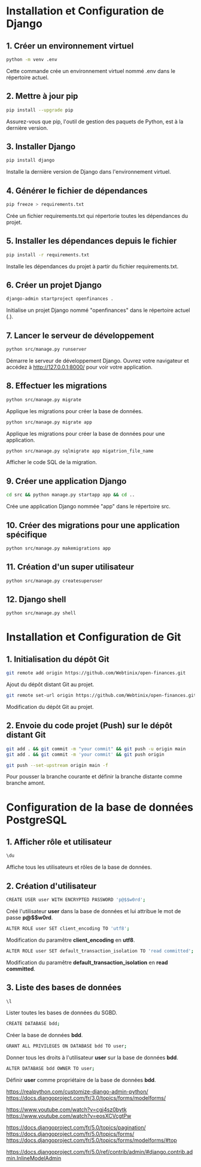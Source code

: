 # Installation et Configuration de Django

## 1. Créer un environnement virtuel

```bash
python -m venv .env
```

Cette commande crée un environnement virtuel nommé .env dans le répertoire actuel.  

## 2. Mettre à jour pip

```bash
pip install --upgrade pip
```

Assurez-vous que pip, l'outil de gestion des paquets de Python, est à la dernière version.

## 3. Installer Django

```bash
pip install django
```

Installe la dernière version de Django dans l'environnement virtuel.

## 4. Générer le fichier de dépendances

```bash
pip freeze > requirements.txt
```

Crée un fichier requirements.txt qui répertorie toutes les dépendances du projet.

## 5. Installer les dépendances depuis le fichier

```bash
pip install -r requirements.txt
```

Installe les dépendances du projet à partir du fichier requirements.txt.

## 6. Créer un projet Django

```bash
django-admin startproject openfinances .
```

Initialise un projet Django nommé "openfinances" dans le répertoire actuel (.).

## 7. Lancer le serveur de développement

```bash
python src/manage.py runserver
```

Démarre le serveur de développement Django. Ouvrez votre navigateur et accédez à http://127.0.0.1:8000/ pour voir votre application.

## 8. Effectuer les migrations

```bash
python src/manage.py migrate
```

Applique les migrations pour créer la base de données.

```bash
python src/manage.py migrate app
``` 

Applique les migrations pour créer la base de données pour une application.

```bash
python src/manage.py sqlmigrate app migatrion_file_name
``` 

Afficher le code SQL de la migration.

## 9. Créer une application Django

```bash
cd src && python manage.py startapp app && cd ..
```

Crée une application Django nommée "app" dans le répertoire src.

## 10. Créer des migrations pour une application spécifique

```bash
python src/manage.py makemigrations app
```

## 11. Création d'un super utilisateur

```bash
python src/manage.py createsuperuser
```

## 12. Django shell

```bash
python src/manage.py shell
```

# Installation et Configuration de Git

## 1. Initialisation du dépôt Git

```bash
git remote add origin https://github.com/Webtinix/open-finances.git
```

Ajout du dépôt distant Git au projet.

```bash
git remote set-url origin https://github.com/Webtinix/open-finances.git
```

Modification du dépôt Git au projet.

## 2. Envoie du code projet (Push) sur le dépôt distant Git

```bash
git add . && git commit -m "your commit" && git push -u origin main
git add . && git commit -m 'your commit' && git push origin
```

```bash
git push --set-upstream origin main -f
```

Pour pousser la branche courante et définir la branche distante comme branche amont.

# Configuration de la base de données PostgreSQL

## 1. Afficher rôle et utilisateur

```bash
\du
```

Affiche tous les utilisateurs et rôles de la base de données.

## 2. Création d'utilisateur 

```bash
CREATE USER user WITH ENCRYPTED PASSWORD 'p@$$w0rd';
```

Créé l'utilisateur **user** dans la base de données et lui attribue le mot de passe **p@$$w0rd**.

```bash
ALTER ROLE user SET client_encoding TO 'utf8';
```

Modification du paramêtre **client_encoding** en **utf8**.

```bash
ALTER ROLE user SET default_transaction_isolation TO 'read committed';
```

Modification du paramêtre **default_transaction_isolation** en **read committed**.

## 3. Liste des bases de données

```bash
\l
```

Lister toutes les bases de données du SGBD.

```bash
CREATE DATABASE bdd;
```

Créer la base de données **bdd**.

```bash
GRANT ALL PRIVILEGES ON DATABASE bdd TO user;
```

Donner tous les droits à l'utilisateur **user** sur la base de données **bdd**.

```bash
ALTER DATABASE bdd OWNER TO user;
```

Définir **user** comme propriétaire de la base de données **bdd**.






https://realpython.com/customize-django-admin-python/
https://docs.djangoproject.com/fr/3.0/topics/forms/modelforms/

https://www.youtube.com/watch?v=cgj4sz0bytk
https://www.youtube.com/watch?v=eosXCVcgtPw

https://docs.djangoproject.com/fr/5.0/topics/pagination/
https://docs.djangoproject.com/fr/5.0/topics/forms/
https://docs.djangoproject.com/fr/5.0/topics/forms/modelforms/#top

https://docs.djangoproject.com/fr/5.0/ref/contrib/admin/#django.contrib.admin.InlineModelAdmin